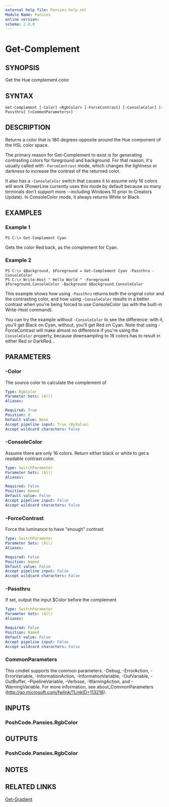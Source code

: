 ```yaml
---
external help file: Pansies-help.xml
Module Name: Pansies
online version: 
schema: 2.0.0
---
```


# Get-Complement

## SYNOPSIS
Get the Hue complement color

## SYNTAX

```
Get-Complement [-Color] <RgbColor> [-ForceContrast] [-ConsoleColor] [-Passthru] [<CommonParameters>]
```

## DESCRIPTION
Returns a color that is 180 degrees opposite around the Hue component of the HSL color space.

The primary reason for Get-Complement to exist is for generating contrasting colors for foreground and background. For that reason, it's usually called with `-ForceContrast` mode, which changes the lightness or darkness to increase the contrast of the returned color.

It also has a `-ConsoleColor` switch that causes it to assume only 16 colors will work (PowerLine currently uses this mode by default because so many terminals don't support more --including Windows 10 prior to Creators Update). In ConsoleColor mode, it always returns White or Black.

## EXAMPLES

### Example 1
```
PS C:\> Get-Complement Cyan
```

Gets the color Red back, as the complement for Cyan.

### Example 2
```
PS C:\> $Background, $Foreground = Get-Complement Cyan -Passthru -ConsoleColor
PS C:\> Write-Host " Hello World " -Foreground $Foreground.ConsoleColor -Background $Background.ConsoleColor
```

This example shows how using `-Passthru` returns both the original color and the contrasting color, and how using `-ConsoleColor` results in a better contrast when you're being forced to use ConsoleColor (as with the built-in Write-Host command).

You can try the example without `-ConsoleColor` to see the difference: with it, you'll get Black on Cyan, without, you'll get Red on Cyan. Note that using -ForceContrast will make almost no difference if you're using the `ConsoleColor` property, because downsampling to 16 colors has to result in either Red or DarkRed...

## PARAMETERS

### -Color
The source color to calculate the complement of

```yaml
Type: RgbColor
Parameter Sets: (All)
Aliases: 

Required: True
Position: 0
Default value: None
Accept pipeline input: True (ByValue)
Accept wildcard characters: False
```

### -ConsoleColor
Assume there are only 16 colors. Return either black or white to get a readable contrast color.

```yaml
Type: SwitchParameter
Parameter Sets: (All)
Aliases: 

Required: False
Position: Named
Default value: False
Accept pipeline input: False
Accept wildcard characters: False
```

### -ForceContrast
Force the luminance to have "enough" contrast

```yaml
Type: SwitchParameter
Parameter Sets: (All)
Aliases: 

Required: False
Position: Named
Default value: False
Accept pipeline input: False
Accept wildcard characters: False
```

### -Passthru
If set, output the input $Color before the complement

```yaml
Type: SwitchParameter
Parameter Sets: (All)
Aliases: 

Required: False
Position: Named
Default value: False
Accept pipeline input: False
Accept wildcard characters: False
```

### CommonParameters
This cmdlet supports the common parameters: -Debug, -ErrorAction, -ErrorVariable, -InformationAction, -InformationVariable, -OutVariable, -OutBuffer, -PipelineVariable, -Verbose, -WarningAction, and -WarningVariable. For more information, see about_CommonParameters (http://go.microsoft.com/fwlink/?LinkID=113216).

## INPUTS

### PoshCode.Pansies.RgbColor

## OUTPUTS

### PoshCode.Pansies.RgbColor

## NOTES

## RELATED LINKS

[Get-Gradient](Get-Gradient.md)